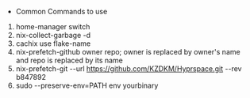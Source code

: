 * Common Commands to use
1. home-manager switch
2. nix-collect-garbage -d
3. cachix use flake-name
4. nix-prefetch-github owner repo; owner is replaced by owner's name and repo is replaced by its name
5. nix-prefetch-git --url https://github.com/KZDKM/Hyprspace.git --rev b847892
6. sudo --preserve-env=PATH env yourbinary 

